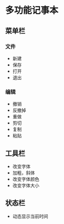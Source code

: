 # 多功能记事本
## 菜单栏
### 文件
* 新建
* 保存
* 打开
* 退出
### 编辑
* 撤销
* 反撤掉
* 重做
* 剪切
* 复制
* 粘贴
## 工具栏
* 改变字体
* 加粗，斜体
* 改变字体颜色
* 改变字体大小
## 状态栏
* 动态显示当前时间
